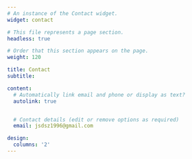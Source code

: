 ```yaml
---
# An instance of the Contact widget.
widget: contact

# This file represents a page section.
headless: true

# Order that this section appears on the page.
weight: 120

title: Contact
subtitle:

content:
  # Automatically link email and phone or display as text?
  autolink: true


  # Contact details (edit or remove options as required)
  email: jsdsz1996@gmail.com

design:
  columns: '2'
---
```

